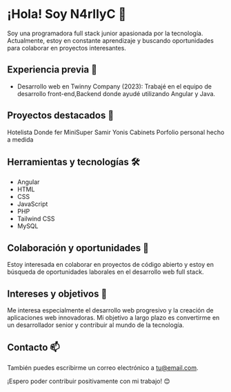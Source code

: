 # ¡Hola! Soy N4rllyC 👋

Soy una programadora full stack junior apasionada por la tecnología. Actualmente, estoy en constante aprendizaje y buscando oportunidades para colaborar en proyectos interesantes.

## Experiencia previa 💼

- Desarrollo web en Twinny Company (2023): Trabajé en el equipo de desarrollo front-end,Backend  donde ayudé  utilizando Angular y Java.

## Proyectos destacados 🚀

Hotelista
Donde fer
MiniSuper Samir
Yonis Cabinets
Porfolio personal hecho a medida

## Herramientas y tecnologías 🛠️

- Angular
- HTML
- CSS
- JavaScript
- PHP
- Tailwind CSS
- MySQL



## Colaboración y oportunidades 🤝

Estoy interesada en colaborar en proyectos de código abierto y estoy en búsqueda de oportunidades laborales en el desarrollo web full stack.

## Intereses y objetivos 🎯

Me interesa especialmente el desarrollo web progresivo y la creación de aplicaciones web innovadoras. Mi objetivo a largo plazo es convertirme en un desarrollador senior y contribuir al mundo de la tecnología.



## Contacto 📫

 También puedes escribirme un correo electrónico a [tu@email.com](mailto:narllycarcamo@gmail.com).

¡Espero poder contribuir positivamente con mi trabajo! 😊
